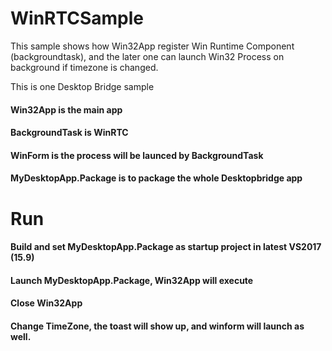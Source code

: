 # WinRTCSample
This sample shows how Win32App register Win Runtime Component (backgroundtask), and the later one can launch Win32 Process on background if timezone is changed.

This is one Desktop Bridge sample

#### Win32App is the main app
#### BackgroundTask is WinRTC
#### WinForm is the process will be launced by BackgroundTask
#### MyDesktopApp.Package is to package the whole Desktopbridge app

# Run
#### Build and set MyDesktopApp.Package as startup project in latest VS2017 (15.9)
#### Launch MyDesktopApp.Package, Win32App will execute
#### Close Win32App
#### Change TimeZone, the toast will show up, and winform will launch as well.


